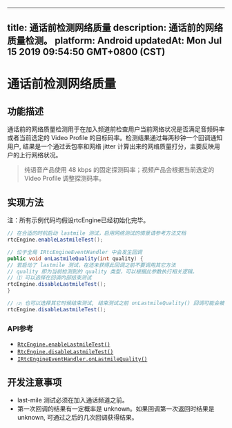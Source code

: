 
---
title: 通话前检测网络质量
description: 通话前的网络质量检测。
platform: Android
updatedAt: Mon Jul 15 2019 09:54:50 GMT+0800 (CST)
---
# 通话前检测网络质量
## 功能描述

通话前的网络质量检测用于在加入频道前检查用户当前网络状况是否满足音频码率或者当前选定的 Video Profile 的目标码率。检测结果通过每两秒钟一个回调通知用户, 结果是一个通过丢包率和网络 jitter 计算出来的网络质量打分，主要反映用户的上行网络状况。

> 纯语音产品使用 48 kbps 的固定探测码率；视频产品会根据当前选定的 Video Profile 调整探测码率。

## 实现方法

注：所有示例代码均假设rtcEngine已经初始化完毕。

```Java
// 在合适的时机启动 lastmile 测试，启用网络测试的情景请参考方法文档
rtcEngine.enableLastmileTest();

// 位于全局 IRtcEngineEventHandler 中会发生回调
public void onLastmileQuality(int quality) {
// 若启动了 lastmile 测试，在还未获得此回调之前不要调用其它方法
// quality 即为当前检测到的 quality 类型，可以根据此参数执行相关逻辑。
// ⑴ 可以选择在回调内部结束测试
rtcEngine.disableLastmileTest();
}

// ⑵ 也可以选择其它时候结束测试, 结束测试之前 onLastmileQuality() 回调可能会被调用多次
rtcEngine.disableLastmileTest();
```

### API参考

- [`RtcEngine.enableLastmileTest()`](https://docs.agora.io/cn/Video/API%20Reference/java/classio_1_1agora_1_1rtc_1_1_rtc_engine.html#a35d045b585649ca89377ed82e9cf0662)
- [`RtcEngine.disableLastmileTest()`](https://docs.agora.io/cn/Video/API%20Reference/java/classio_1_1agora_1_1rtc_1_1_rtc_engine.html#a35d045b585649ca89377ed82e9cf0662)
- [`IRtcEngineEventHandler.onLastmileQuality()`](https://docs.agora.io/cn/Video/API%20Reference/java/classio_1_1agora_1_1rtc_1_1_i_rtc_engine_event_handler.html#a2887941e3c105c21309bd2643372e7f5)

## 开发注意事项

- last-mile 测试必须在加入通话频道之前。
- 第一次回调的结果有一定概率是 unknown。如果回调第一次返回时结果是 unknown, 可通过之后的几次回调获得结果。
